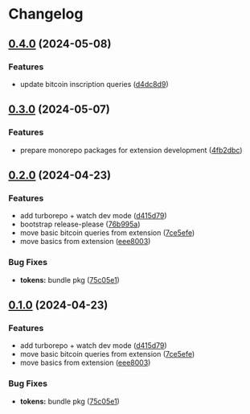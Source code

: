 # Changelog

## [0.4.0](https://github.com/leather-wallet/mono/compare/models-v0.3.0...models-v0.4.0) (2024-05-08)


### Features

* update bitcoin inscription queries ([d4dc8d9](https://github.com/leather-wallet/mono/commit/d4dc8d9ea05b746663a859d59949cf1e42789d50))

## [0.3.0](https://github.com/leather-wallet/mono/compare/models-v0.2.0...models-v0.3.0) (2024-05-07)


### Features

* prepare monorepo packages for extension development ([4fb2dbc](https://github.com/leather-wallet/mono/commit/4fb2dbc786987d50800cb80329c5986a51bec4c2))

## [0.2.0](https://github.com/leather-wallet/mono/compare/models-v0.1.0...models-v0.2.0) (2024-04-23)

### Features

- add turborepo + watch dev mode ([d415d79](https://github.com/leather-wallet/mono/commit/d415d79394488c0cb74765d367b3af8db1d24772))
- bootstrap release-please ([76b995a](https://github.com/leather-wallet/mono/commit/76b995a37ecfda0aa006b90ab21cadc57dae8e80))
- move basic bitcoin queries from extension ([7ce5efe](https://github.com/leather-wallet/mono/commit/7ce5efe5e7383f2245ff3ec90ac429ba898a1410))
- move basics from extension ([eee8003](https://github.com/leather-wallet/mono/commit/eee80037a7e0eada5b3c013a74882ca88d1a3cd3))

### Bug Fixes

- **tokens:** bundle pkg ([75c05e1](https://github.com/leather-wallet/mono/commit/75c05e1a7ebc4e8fa93254f3cb7e73ba760f76bb))

## [0.1.0](https://github.com/leather-wallet/mono/compare/models-v0.0.2...models-v0.1.0) (2024-04-23)

### Features

- add turborepo + watch dev mode ([d415d79](https://github.com/leather-wallet/mono/commit/d415d79394488c0cb74765d367b3af8db1d24772))
- move basic bitcoin queries from extension ([7ce5efe](https://github.com/leather-wallet/mono/commit/7ce5efe5e7383f2245ff3ec90ac429ba898a1410))
- move basics from extension ([eee8003](https://github.com/leather-wallet/mono/commit/eee80037a7e0eada5b3c013a74882ca88d1a3cd3))

### Bug Fixes

- **tokens:** bundle pkg ([75c05e1](https://github.com/leather-wallet/mono/commit/75c05e1a7ebc4e8fa93254f3cb7e73ba760f76bb))
